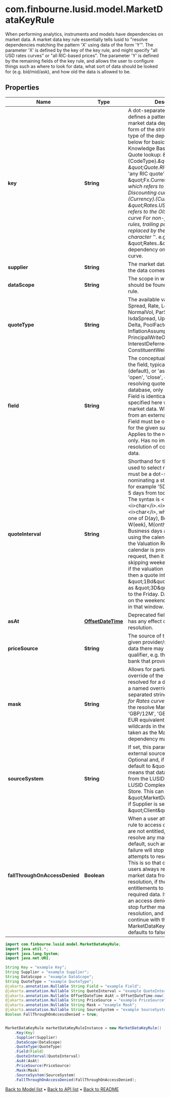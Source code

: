 # com.finbourne.lusid.model.MarketDataKeyRule
When performing analytics, instruments and models have dependencies on market data.  A market data key rule essentially tells lusid to \"resolve dependencies matching the pattern 'X' using data of the form 'Y'\".  The parameter 'X' is defined by the key of the key rule, and might specify \"all USD rates curves\" or \"all RIC-based prices\".  The parameter 'Y' is defined by the remaining fields of the key rule, and allows the user to configure things such as  where to look for data, what sort of data should be looked for (e.g. bid/mid/ask), and how old the data is allowed to be.

## Properties

Name | Type | Description | Notes
------------ | ------------- | ------------- | -------------
**key** | **String** | A dot-separated string that defines a pattern for matching market data dependencies.  The form of the string depends on the type of the dependency; see below for basic types and the Knowledge Base for further info.  Quote lookup: \&quot;Quote.{CodeType}.*\&quot; e.g. \&quot;Quote.RIC.*\&quot; refers to &#39;any RIC quote&#39;  Fx rates: \&quot;Fx.CurrencyPair.*\&quot;, which refers to &#39;any FX rate&#39;  Discounting curves: \&quot;Rates.{Currency}.{Currency}OIS e.g. \&quot;Rates.USD.USDOIS\&quot; refers to the OIS USD discounting curve     For non-fx and non-quote rules, trailing parameters can be replaced by the wildcard character &#39;*&#39;.  e.g. \&quot;Rates.*.*\&quot; matches any dependency on a discounting curve. | [default to String]
**supplier** | **String** | The market data supplier (where the data comes from) | [default to String]
**dataScope** | **String** | The scope in which the data should be found when using this rule. | [default to String]
**quoteType** | **String** | The available values are: Price, Spread, Rate, LogNormalVol, NormalVol, ParSpread, IsdaSpread, Upfront, Index, Ratio, Delta, PoolFactor, InflationAssumption, DirtyPrice, PrincipalWriteOff, InterestDeferred, InterestShortfall, ConstituentWeightFactor | [default to String]
**field** | **String** | The conceptual qualification for the field, typically &#39;bid&#39;, &#39;mid&#39; (default), or &#39;ask&#39;, but can also be &#39;open&#39;, &#39;close&#39;, etc.  When resolving quotes from LUSID&#39;s database, only quotes whose Field is identical to the Field specified here  will be accepted as market data.  When resolving data from an external supplier, the Field must be one of a defined set for the given supplier.     Note: Applies to the retrieval of quotes only. Has no impact on the resolution of complex market data. | [optional] [default to String]
**quoteInterval** | **String** | Shorthand for the time interval used to select market data. This must be a dot-separated string   nominating a start and end date, for example &#39;5D.0D&#39; to look back 5 days from today (0 days ago). The syntax   is &lt;i&gt;int&lt;/i&gt;&lt;i&gt;char&lt;/i&gt;.&lt;i&gt;int&lt;/i&gt;&lt;i&gt;char&lt;/i&gt;, where &lt;i&gt;char&lt;/i&gt; is one of   D(ay), Bd(business day), W(eek), M(onth) or Y(ear).   Business days are calculated using the calendars specified on the Valuation Request.   If no calendar is provided in the request, then it will default to only skipping weekends.   For example, if the valuation date is a Monday, then a quote interval of \&quot;1Bd\&quot; would behave as \&quot;3D\&quot;,   looking back to the Friday. Data with effectiveAt on the weekend will still be found in that window. | [optional] [default to String]
**asAt** | [**OffsetDateTime**](OffsetDateTime.md) | Deprecated field which no longer has any effect on market data resolution. | [optional] [default to OffsetDateTime]
**priceSource** | **String** | The source of the quote. For a given provider/supplier of market data there may be an additional qualifier, e.g. the exchange or bank that provided the quote | [optional] [default to String]
**mask** | **String** | Allows for partial or complete override of the market asset resolved for a dependency  Either a named override or a dot separated string (A.B.C.D.*).  e.g. for Rates curve &#39;EUR.*&#39; will replace the resolve MarketAsset &#39;GBP/12M&#39;, &#39;GBP/3M&#39; with the EUR equivalent, if there  are no wildcards in the mask, the mask is taken as the MarketAsset for any dependency matching the rule. | [optional] [default to String]
**sourceSystem** | **String** | If set, this parameter will seek an external source of market data.  Optional and, if omitted, will default to \&quot;Lusid\&quot;.  This means that data will be retrieved from the LUSID Quote Store and LUSID Complex Market Data Store.     This can be set to \&quot;MarketDataOverrides\&quot; if Supplier is set to \&quot;Client\&quot;. | [optional] [default to String]
**fallThroughOnAccessDenied** | **Boolean** | When a user attempts to use a rule to access data to which they are not entitled,  the rule will fail to resolve any market data.  By default, such an access denied failure will stop any further attempts to resolve market data.  This is so that differently entitled users always receive the same market data from market data resolution,  if they have sufficient entitlements to retrieve the required data.  If set to true, then an access denied failure will not stop further market data resolution,  and resolution will continue with the next specified MarketDataKeyRule.  Optional, and defaults to false. | [optional] [default to Boolean]

```java
import com.finbourne.lusid.model.MarketDataKeyRule;
import java.util.*;
import java.lang.System;
import java.net.URI;

String Key = "example Key";
String Supplier = "example Supplier";
String DataScope = "example DataScope";
String QuoteType = "example QuoteType";
@jakarta.annotation.Nullable String Field = "example Field";
@jakarta.annotation.Nullable String QuoteInterval = "example QuoteInterval";
@jakarta.annotation.Nullable OffsetDateTime AsAt = OffsetDateTime.now();
@jakarta.annotation.Nullable String PriceSource = "example PriceSource";
@jakarta.annotation.Nullable String Mask = "example Mask";
@jakarta.annotation.Nullable String SourceSystem = "example SourceSystem";
Boolean FallThroughOnAccessDenied = true;


MarketDataKeyRule marketDataKeyRuleInstance = new MarketDataKeyRule()
    .Key(Key)
    .Supplier(Supplier)
    .DataScope(DataScope)
    .QuoteType(QuoteType)
    .Field(Field)
    .QuoteInterval(QuoteInterval)
    .AsAt(AsAt)
    .PriceSource(PriceSource)
    .Mask(Mask)
    .SourceSystem(SourceSystem)
    .FallThroughOnAccessDenied(FallThroughOnAccessDenied);
```


[Back to Model list](../README.md#documentation-for-models) &#8226; [Back to API list](../README.md#documentation-for-api-endpoints) &#8226; [Back to README](../README.md)

